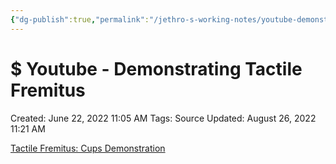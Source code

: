 ```yaml
---
{"dg-publish":true,"permalink":"/jethro-s-working-notes/youtube-demonstrating-tactile-fremitus/","dgPassFrontmatter":true}
---
```



# $ Youtube - Demonstrating Tactile Fremitus

Created: June 22, 2022 11:05 AM
Tags: Source
Updated: August 26, 2022 11:21 AM

[Tactile Fremitus: Cups Demonstration](https://www.youtube.com/watch?v=uzgdaJCf0Mk)